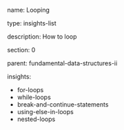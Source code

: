 name: Looping

type: insights-list

description: How to loop  

section: 0

parent: fundamental-data-structures-ii

insights:
  - for-loops
  - while-loops
  - break-and-continue-statements
  - using-else-in-loops
  - nested-loops
